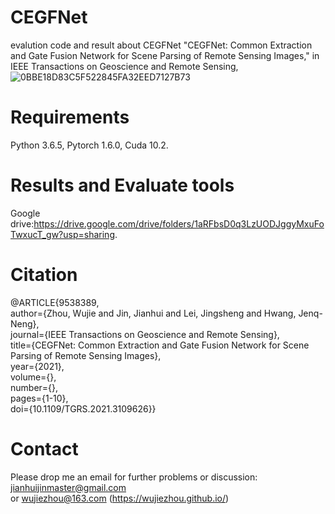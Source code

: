 # CEGFNet
evalution code and result about CEGFNet
"CEGFNet: Common Extraction and Gate Fusion Network for Scene Parsing of Remote Sensing Images," in IEEE Transactions on Geoscience and Remote Sensing, 
 ![0BBE18D83C5F522845FA32EED7127B73](https://user-images.githubusercontent.com/41234210/134664656-2815e681-a478-4d64-8e75-a23b25c3bd80.png)

# Requirements
Python 3.6.5, Pytorch 1.6.0, Cuda 10.2.
# Results and Evaluate tools
Google drive:https://drive.google.com/drive/folders/1aRFbsD0q3LzUODJggyMxuFoTwxucT_gw?usp=sharing.
# Citation
@ARTICLE{9538389,  
author={Zhou, Wujie and Jin, Jianhui and Lei, Jingsheng and Hwang, Jenq-Neng},  
journal={IEEE Transactions on Geoscience and Remote Sensing},   
title={CEGFNet: Common Extraction and Gate Fusion Network for Scene Parsing of Remote Sensing Images},   
year={2021},  
volume={},  
number={},  
pages={1-10},  
doi={10.1109/TGRS.2021.3109626}}
# Contact
Please drop me an email for further problems or discussion: jianhuijinmaster@gmail.com or wujiezhou@163.com (https://wujiezhou.github.io/)

